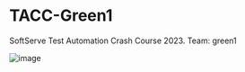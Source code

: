 # TACC-Green1
SoftServe Test Automation Crash Course 2023. Team: green1

![image](https://github.com/MikronT/TACC-Green1/assets/146861887/68e6a99b-e452-40db-a9a3-c9dad51b92f1)
